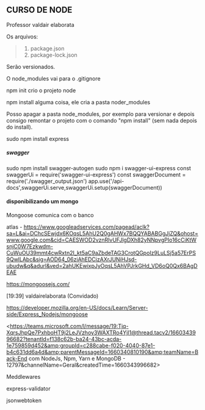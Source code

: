 ## CURSO DE NODE

Professor valdair elaborata

Os arquivos:

> 1. package.json
> 2. package-lock.json

Serão versionados. 

O node_modules vai para o .gitignore  

npm init crio o projeto node

npm install alguma coisa, ele cria a pasta noder_modules

Posso apagar a pasta node_modules, por exemplo para versionar e depois consigo remontar o projeto com o comando "npm install" (sem nada depois do install). 

sudo npm install express

##### swagger  ########

sudo npm install swagger-autogen
sudo npm i swagger-ui-express
const swaggerUi = require('swagger-ui-express')
const swaggerDocument = require('./swagger_output.json')
app.use('/api-docs',swaggerUi.serve,swaggerUi.setup(swaggerDocument))

#### disponibilizando um mongo

Mongoose comunica com o banco

atlas - 
https://www.googleadservices.com/pagead/aclk?sa=L&ai=DChcSEwjdx6KOqsL5AhU2Q0gAHWx7BQQYABABGgJjZQ&ohost=www.google.com&cid=CAESWOD2vznRlvUFJlgDXh82yNNpvgPIo16cCiKtWsnjC0W7Ezkwdm-CuWuOU39mmt4cwRxtn2I_kt5aC9aZbdeTAG3CrotQGpoIz9LuLSj5a57ErPS9QwlLAbc&sig=AOD64_06ziAhEDCizAXrJUNiHJsd-ubudw&q&adurl&ved=2ahUKEwixpJyOqsL5AhVPJrkGHd_VD6oQ0Qx6BAgDEAE

https://mongoosejs.com/

[19:39] valdairelaborata (Convidado)
    
https://developer.mozilla.org/en-US/docs/Learn/Server-side/Express_Nodejs/mongoose

<https://teams.microsoft.com/l/message/19:Tjq-XqrsJhpQe7PxhboHT9j2LeJVzhoy3WAXTRo4YjI1@thread.tacv2/1660343996682?tenantId=f138c62b-ba24-43bc-acda-1e759859d452&amp;groupId=c288cabe-f020-4040-87e1-b4c631dd6a4d&amp;parentMessageId=1660340810190&amp;teamName=Back-End com NodeJs, Npm, Yarn e MongoDB - 12797&amp;channelName=Geral&amp;createdTime=1660343996682>

Meddlewares

express-validator

jsonwebtoken